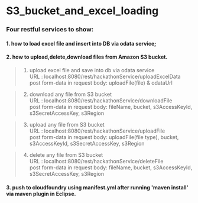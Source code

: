 # S3_bucket_and_excel_loading
###  Four restful services to show: 
#### 1. how to load excel file and insert into DB via odata service; 
#### 2. how to upload,delete,download files from Amazon S3 bucket.

>1. upload excel file and save into db via odata service   
URL : localhost:8080/rest/hackathonService/uploadExcelData   
post form-data in request body:  uploadFile(file) & odataUrl
  
>2. download any file from S3 bucket   
URL : localhost:8080/rest/hackathonService/downloadFile   
post form-data in request body:  fileName, bucket, s3AccessKeyId, s3SecretAccessKey, s3Region
  
>3. upload any file from S3 bucket   
URL : localhost:8080/rest/hackathonService/uploadFile   
post form-data in request body:  uploadFile(file type), bucket, s3AccessKeyId, s3SecretAccessKey, s3Region
  
>4. delete any file from S3 bucket   
URL : localhost:8080/rest/hackathonService/deleteFile   
post form-data in request body:  fileName, bucket, s3AccessKeyId, s3SecretAccessKey, s3Region

#### 3. push to cloudfoundry using manifest.yml after running 'maven install' via maven plugin in Eclipse.
